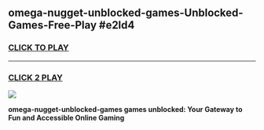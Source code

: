 
## omega-nugget-unblocked-games-Unblocked-Games-Free-Play #e2ld4
<h3>
<a href="https://us.freeplayer.one?title=omega-nugget-unblocked-games&ref=9M">CLICK TO PLAY</a></h3>
<hr>

<h3>
<a href="https://us.freeplayer.one?title=omega-nugget-unblocked-games&ref=9M">CLICK 2 PLAY</a>
  
</h3>

<a href="https://us.freeplayer.one?title=omega-nugget-unblocked-games&ref=9M"><img src="https://clearcache.store/games.png"></a>


**omega-nugget-unblocked-games games unblocked: Your Gateway to Fun and Accessible Online Gaming**
